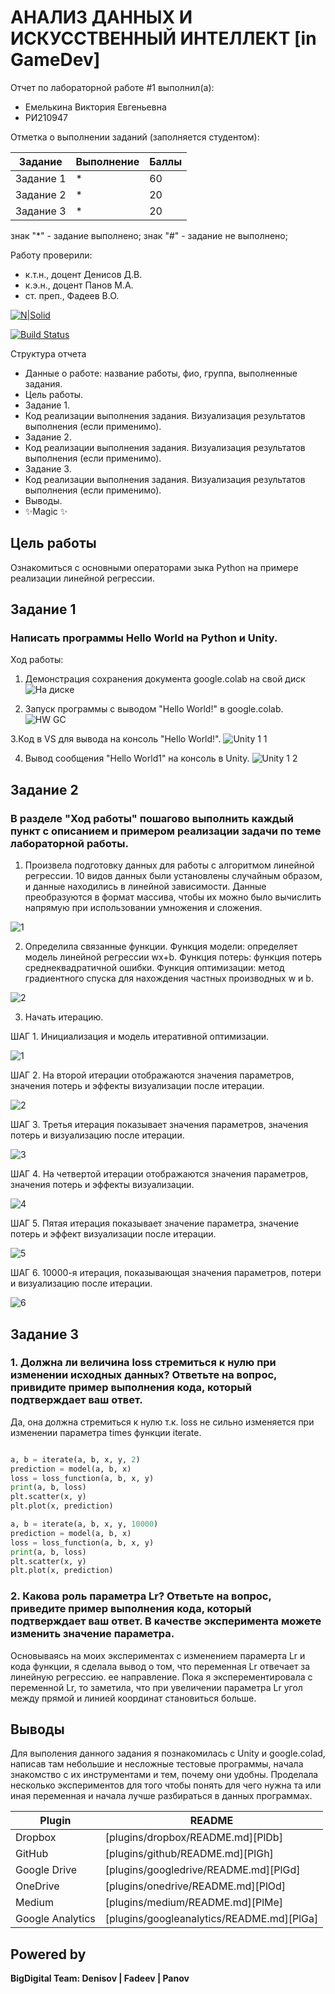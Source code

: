 # АНАЛИЗ ДАННЫХ И ИСКУССТВЕННЫЙ ИНТЕЛЛЕКТ [in GameDev]
Отчет по лабораторной работе #1 выполнил(а):
- Емелькина Виктория Евгеньевна
- РИ210947

Отметка о выполнении заданий (заполняется студентом):

| Задание | Выполнение | Баллы |
| ------ | ------ | ------ |
| Задание 1 | * | 60 |
| Задание 2 | * | 20 |
| Задание 3 | * | 20 |

знак "*" - задание выполнено; знак "#" - задание не выполнено;

Работу проверили:
- к.т.н., доцент Денисов Д.В.
- к.э.н., доцент Панов М.А.
- ст. преп., Фадеев В.О.

[![N|Solid](https://cldup.com/dTxpPi9lDf.thumb.png)](https://nodesource.com/products/nsolid)

[![Build Status](https://travis-ci.org/joemccann/dillinger.svg?branch=master)](https://travis-ci.org/joemccann/dillinger)

Структура отчета

- Данные о работе: название работы, фио, группа, выполненные задания.
- Цель работы.
- Задание 1.
- Код реализации выполнения задания. Визуализация результатов выполнения (если применимо).
- Задание 2.
- Код реализации выполнения задания. Визуализация результатов выполнения (если применимо).
- Задание 3.
- Код реализации выполнения задания. Визуализация результатов выполнения (если применимо).
- Выводы.
- ✨Magic ✨

## Цель работы
Ознакомиться с основными операторами зыка Python на примере реализации линейной регрессии.

## Задание 1
### Написать программы Hello World на Python и Unity.
Ход работы:

1. Демонстрация сохранения документа google.colab на свой диск
![На диске](https://user-images.githubusercontent.com/94571271/192746496-242db0ad-61bc-4154-a1c2-a1db67ccae7e.png)

2. Запуск программы с выводом "Hello World!" в google.colab.
![HW GC](https://user-images.githubusercontent.com/94571271/192746731-430576f8-feda-427c-99af-8bc3e5146d90.png)

3.Код в VS для вывода на консоль "Hello World!".
![Unity 1 1](https://user-images.githubusercontent.com/94571271/192747162-f02632d8-635e-4e4f-b7de-c387cd5449e0.png)

4. Вывод сообщения "Hello World1" на консоль в Unity.
![Unity 1 2](https://user-images.githubusercontent.com/94571271/192747418-8d6d9412-eecd-4ebb-b956-74c59725d728.png)

## Задание 2
### В разделе "Ход работы" пошагово выполнить каждый пункт с описанием и примером реализации задачи по теме лабораторной работы.

1. Произвела подготовку данных для работы с алгоритмом линейной регрессии. 10 видов данных были установлены случайным образом, и данные находились в линейной зависимости. Данные преобразуются в формат массива, чтобы их можно было вычислить напрямую при использовании умножения и сложения.

![1](https://user-images.githubusercontent.com/94571271/192778703-2758de07-8d15-49d0-8cc4-10747b33f976.png)

2. Определила связанные функции. Функция модели: определяет модель линейной регрессии wx+b. Функция потерь: функция потерь среднеквадратичной ошибки. Функция оптимизации: метод градиентного спуска для нахождения частных производных w и b.

![2](https://user-images.githubusercontent.com/94571271/192779176-58976a89-8fe7-4caa-91ec-832b3597f95c.png)

3. Начать итерацию.

ШАГ 1. Инициализация и модель итеративной оптимизации.

![1](https://user-images.githubusercontent.com/94571271/192780154-e24365bd-522c-4b6d-8689-92510990499b.png)

ШАГ 2. На второй итерации отображаются значения параметров, значения потерь и эффекты визуализации после итерации.

![2](https://user-images.githubusercontent.com/94571271/192780255-92d175a7-5926-4e71-84ae-d996e235c047.png)

ШАГ 3. Третья итерация показывает значения параметров, значения потерь и визуализацию после итерации.

![3](https://user-images.githubusercontent.com/94571271/192780344-35caa7b2-8d01-42e3-9471-7a096c4d44e5.png)

ШАГ 4. На четвертой итерации отображаются значения параметров, значения потерь и эффекты визуализации.

![4](https://user-images.githubusercontent.com/94571271/192780444-3f6e95fb-652e-41d4-b583-c0a8d8dfbaac.png)

ШАГ 5. Пятая итерация показывает значение параметра, значение потерь и эффект визуализации после итерации.

![5](https://user-images.githubusercontent.com/94571271/192780518-086d3a3e-fbcc-4bee-996e-d8c5e362fc74.png)

ШАГ 6. 10000-я итерация, показывающая значения параметров, потери и визуализацию после итерации.

![6](https://user-images.githubusercontent.com/94571271/192780633-f0697466-18f8-4803-8816-fb83524126c0.png)

## Задание 3
### 1. Должна ли величина loss стремиться к нулю при изменении исходных данных? Ответьте на вопрос, привидите пример выполнения кода, который подтверждает ваш ответ.

Да, она должна стремиться к нулю т.к. loss не сильно изменяется при изменении параметра times функции iterate.

```py

a, b = iterate(a, b, x, y, 2)
prediction = model(a, b, x)
loss = loss_function(a, b, x, y)
print(a, b, loss)
plt.scatter(x, y)
plt.plot(x, prediction)

a, b = iterate(a, b, x, y, 10000)
prediction = model(a, b, x)
loss = loss_function(a, b, x, y)
print(a, b, loss)
plt.scatter(x, y)
plt.plot(x, prediction)

```
### 2. Какова роль параметра Lr? Ответьте на вопрос, приведите пример выполнения кода, который подтверждает ваш ответ. В качестве эксперимента можете изменить значение параметра.

Основываясь на моих экспериментах с изменением парамерта Lr и кода функции, я сделала вывод о том, что переменная Lr отвечает за линейную регрессию. ее направление. Пока я эксперементировала с переменной Lr, то заметила, что при увеличении параметра Lr угол между прямой и линией координат становиться больше.

## Выводы

Для выполения данного задания я познакомилась с Unity и google.colad, написав там небольшие и несложные тестовые программы, начала знакомство с их инструментами и тем, почему они удобны. Проделала несколько экспериментов для того чтобы понять для чего нужна та или иная переменная и начала лучше разбираться в данных программах. 

| Plugin | README |
| ------ | ------ |
| Dropbox | [plugins/dropbox/README.md][PlDb] |
| GitHub | [plugins/github/README.md][PlGh] |
| Google Drive | [plugins/googledrive/README.md][PlGd] |
| OneDrive | [plugins/onedrive/README.md][PlOd] |
| Medium | [plugins/medium/README.md][PlMe] |
| Google Analytics | [plugins/googleanalytics/README.md][PlGa] |

## Powered by

**BigDigital Team: Denisov | Fadeev | Panov**
